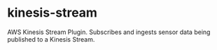 # kinesis-stream
AWS Kinesis Stream Plugin. Subscribes and ingests sensor data being published to a Kinesis Stream.
